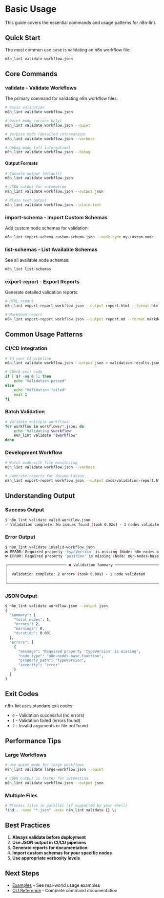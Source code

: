 # Basic Usage

This guide covers the essential commands and usage patterns for n8n-lint.

## Quick Start

The most common use case is validating an n8n workflow file:

```bash
n8n_lint validate workflow.json
```

## Core Commands

### validate - Validate Workflows

The primary command for validating n8n workflow files:

```bash
# Basic validation
n8n_lint validate workflow.json

# Quiet mode (errors only)
n8n_lint validate workflow.json --quiet

# Verbose mode (detailed information)
n8n_lint validate workflow.json --verbose

# Debug mode (all information)
n8n_lint validate workflow.json --debug
```

#### Output Formats

```bash
# Console output (default)
n8n_lint validate workflow.json

# JSON output for automation
n8n_lint validate workflow.json --output json

# Plain text output
n8n_lint validate workflow.json --plain-text
```

### import-schema - Import Custom Schemas

Add custom node schemas for validation:

```bash
n8n_lint import-schema custom-schema.json --node-type my.custom.node
```

### list-schemas - List Available Schemas

See all available node schemas:

```bash
n8n_lint list-schemas
```

### export-report - Export Reports

Generate detailed validation reports:

```bash
# HTML report
n8n_lint export-report workflow.json --output report.html --format html

# Markdown report
n8n_lint export-report workflow.json --output report.md --format markdown
```

## Common Usage Patterns

### CI/CD Integration

```bash
# In your CI pipeline
n8n_lint validate workflow.json --output json > validation-results.json

# Check exit code
if [ $? -eq 0 ]; then
    echo "Validation passed"
else
    echo "Validation failed"
    exit 1
fi
```

### Batch Validation

```bash
# Validate multiple workflows
for workflow in workflows/*.json; do
    echo "Validating $workflow"
    n8n_lint validate "$workflow"
done
```

### Development Workflow

```bash
# Watch mode with file monitoring
n8n_lint validate workflow.json --verbose

# Generate reports for documentation
n8n_lint export-report workflow.json --output docs/validation-report.html --format html
```

## Understanding Output

### Success Output

```bash
$ n8n_lint validate valid-workflow.json
✅ Validation complete: No issues found (took 0.02s) - 3 nodes validated
```

### Error Output

```bash
$ n8n_lint validate invalid-workflow.json
❌ ERROR: Required property 'typeVersion' is missing (Node: n8n-nodes-base.function)
❌ ERROR: Required property 'position' is missing (Node: n8n-nodes-base.function)

╭─────────────────────────── ❌ Validation Summary ────────────────────────────╮
│                                                                              │
│  Validation complete: 2 errors (took 0.00s) - 1 node validated               │
│                                                                              │
╰──────────────────────────────────────────────────────────────────────────────╯
```

### JSON Output

```bash
$ n8n_lint validate workflow.json --output json
{
  "summary": {
    "total_nodes": 1,
    "errors": 2,
    "warnings": 0,
    "duration": 0.001
  },
  "errors": [
    {
      "message": "Required property 'typeVersion' is missing",
      "node_type": "n8n-nodes-base.function",
      "property_path": "typeVersion",
      "severity": "error"
    }
  ]
}
```

## Exit Codes

n8n-lint uses standard exit codes:

- `0` - Validation successful (no errors)
- `1` - Validation failed (errors found)
- `2` - Invalid arguments or file not found

## Performance Tips

### Large Workflows

```bash
# Use quiet mode for large workflows
n8n_lint validate large-workflow.json --quiet

# JSON output is faster for automation
n8n_lint validate workflow.json --output json
```

### Multiple Files

```bash
# Process files in parallel (if supported by your shell)
find . -name "*.json" -exec n8n_lint validate {} \;
```

## Best Practices

1. **Always validate before deployment**
2. **Use JSON output in CI/CD pipelines**
3. **Generate reports for documentation**
4. **Import custom schemas for your specific nodes**
5. **Use appropriate verbosity levels**

## Next Steps

- [Examples](../examples/sample_workflow.json) - See real-world usage examples
- [CLI Reference](../cli-reference/index.md) - Complete command documentation

